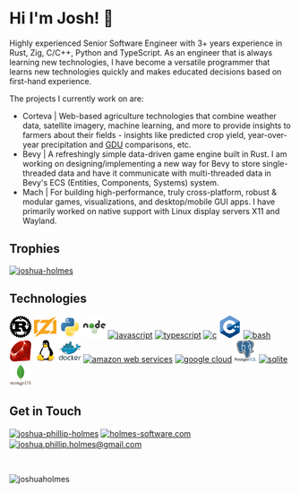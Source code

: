 # Hi I'm Josh! 👋

Highly experienced Senior Software Engineer with 3+ years experience in Rust, Zig, C/C++, Python and TypeScript. As an engineer that is always learning new technologies, I have become a versatile programmer that learns new technologies quickly and makes educated decisions based on first-hand experience.

The projects I currently work on are:
* Corteva | Web-based agriculture technologies that combine weather data, satellite imagery, machine learning, and more to provide insights to farmers about their fields - insights like predicted crop yield, year-over-year precipitation and [GDU](https://cropwatch.unl.edu/growing-degree-units-and-corn-emergence) comparisons, etc.
* Bevy | A refreshingly simple data-driven game engine built in Rust. I am working on designing/implementing a new way for Bevy to store single-threaded data and have it communicate with multi-threaded data in Bevy's ECS (Entities, Components, Systems) system.
* Mach | For building high-performance, truly cross-platform, robust & modular games, visualizations, and desktop/mobile GUI apps. I have primarily worked on native support with Linux display servers X11 and Wayland.

## Trophies
<p align="left">
    <a href="https://github.com/ryo-ma/github-profile-trophy"><img src="https://github-profile-trophy.vercel.app/?username=joshua-holmes" alt="joshua-holmes" /></a>
</p>

## Technologies
<div align="left">
    <a href="https://www.rust-lang.org" target="_blank" rel="noreferrer"> <img src="./images/rust.svg" alt="rust" width="40" height="40"/></a>
    <a href="https://ziglang.org/" target="_blank" rel="noreferrer"> <img src="./images/zig.svg" alt="zig" width="40" height="40"/></a>
    <a href="https://www.python.org" target="_blank" rel="noreferrer"> <img src="https://raw.githubusercontent.com/devicons/devicon/master/icons/python/python-original.svg" alt="python" width="40" height="40"/></a>
    <a href="https://nodejs.org" target="_blank" rel="noreferrer"> <img src="https://raw.githubusercontent.com/devicons/devicon/master/icons/nodejs/nodejs-original-wordmark.svg" alt="nodejs" width="40" height="40"/></a>
    <a href="https://developer.mozilla.org/en-US/docs/Web/JavaScript" target="_blank" rel="noreferrer"> <img src="https://cdn.jsdelivr.net/gh/devicons/devicon/icons/javascript/javascript-plain.svg" alt="javascript" height="40" width="40" /></a>
    <a href="https://www.typescriptlang.org/" target="_blank" rel="noreferrer"> <img src="https://cdn.jsdelivr.net/gh/devicons/devicon/icons/typescript/typescript-plain.svg" alt="typescript" height="40" width="40" /></a>
    <a href="https://en.wikipedia.org/wiki/C_(programming_language)" target="_blank" rel="noreferrer"> <img src="https://cdn.jsdelivr.net/gh/devicons/devicon/icons/c/c-plain.svg" alt="c" height="40" width="40" /></a>
    <a href="https://www.w3schools.com/cpp/" target="_blank" rel="noreferrer"> <img src="https://raw.githubusercontent.com/devicons/devicon/master/icons/cplusplus/cplusplus-original.svg" alt="cplusplus" width="40" height="40"/></a>
    <a href="https://www.gnu.org/software/bash/" target="_blank" rel="noreferrer"> <img src="https://www.vectorlogo.zone/logos/gnu_bash/gnu_bash-icon.svg" alt="bash" width="40" height="40"/></a>
    <a href="https://www.ruby-lang.org/en/" target="_blank" rel="noreferrer"> <img src="https://raw.githubusercontent.com/devicons/devicon/master/icons/ruby/ruby-original.svg" alt="ruby" width="40" height="40"/></a>
    <a href="https://www.linux.org/" target="_blank" rel="noreferrer"> <img src="https://raw.githubusercontent.com/devicons/devicon/master/icons/linux/linux-original.svg" alt="linux" width="40" height="40"/></a>
    <a href="https://www.docker.com/" target="_blank" rel="noreferrer"> <img src="https://raw.githubusercontent.com/devicons/devicon/master/icons/docker/docker-original-wordmark.svg" alt="docker" width="40" height="40"/></a>
    <a href="https://aws.amazon.com" target="_blank" rel="noreferrer"> <img src="https://www.vectorlogo.zone/logos/amazon_aws/amazon_aws-icon.svg" alt="amazon web services" width="40" height="40"/></a>
    <a href="https://cloud.google.com" target="_blank" rel="noreferrer"> <img src="https://www.vectorlogo.zone/logos/google_cloud/google_cloud-icon.svg" alt="google cloud" width="40" height="40"/></a>
    <a href="https://www.postgresql.org" target="_blank" rel="noreferrer"> <img src="https://raw.githubusercontent.com/devicons/devicon/master/icons/postgresql/postgresql-original-wordmark.svg" alt="postgresql" width="40" height="40"/></a>
    <a href="https://www.sqlite.org/" target="_blank" rel="noreferrer"> <img src="https://www.vectorlogo.zone/logos/sqlite/sqlite-icon.svg" alt="sqlite" width="40" height="40"/></a>
    <a href="https://www.mongodb.com/" target="_blank" rel="noreferrer"> <img src="https://raw.githubusercontent.com/devicons/devicon/master/icons/mongodb/mongodb-original-wordmark.svg" alt="mongodb" width="40" height="40"/></a>
</div>

## Get in Touch
<p align="left">
    <a href="https://linkedin.com/in/joshua-phillip-holmes" target="_blank"><img align="center" src="https://raw.githubusercontent.com/rahuldkjain/github-profile-readme-generator/master/src/images/icons/Social/linked-in-alt.svg" alt="joshua-phillip-holmes" height="30" width="40" /></a>
    <a href="https://www.holmes-software.com" target="_blank"><img align="center" src="https://www.svgrepo.com/show/503798/world.svg" alt="holmes-software.com" height="30" width="40" /></a>
    <a href="mailto:joshua.phillip.holmes@gmail.com" target="_blank"><img align="center" src="https://www.svgrepo.com/show/444836/mail-full.svg" alt="joshua.phillip.holmes@gmail.com" height="30" width="40" /></a>
</p>

<br/>

<p>
    <a href="https://www.buymeacoffee.com/joshuaholmes"> <img align="left" src="https://cdn.buymeacoffee.com/buttons/v2/default-yellow.png" height="50" width="210" alt="joshuaholmes" /></a>
</p><br/><br/>

